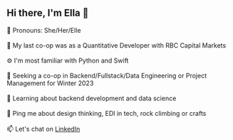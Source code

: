 <h2> Hi there, I'm Ella 👋</h2>

🌻 Pronouns: She/Her/Elle
<br></br>
💼 My last co-op was as a Quantitative Developer with RBC Capital Markets
<br></br>
⚙️ I'm most familiar with Python and Swift
<br></br>
👀 Seeking a co-op in Backend/Fullstack/Data Engineering or Project Management for Winter 2023
<br></br>
🌱 Learning about backend development and data science
<br></br>
💬 Ping me about design thinking, EDI in tech, rock climbing or crafts
<br></br>
📫 Let's chat on <a target="_blank" href = https://www.linkedin.com/in/ella-smith980/> LinkedIn </a>
